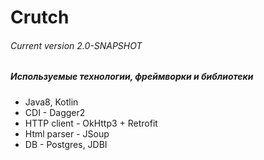 Crutch
===========

###### Current version 2.0-SNAPSHOT

##### Используемые технологии, фреймворки и библиотеки
* Java8, Kotlin
* CDI - Dagger2
* HTTP client - OkHttp3 + Retrofit
* Html parser - JSoup
* DB - Postgres, JDBI

